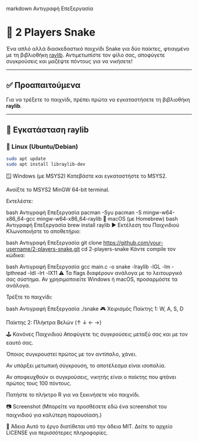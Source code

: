 
markdown
Αντιγραφή
Επεξεργασία
# 🐍 2 Players Snake

Ένα απλό αλλά διασκεδαστικό παιχνίδι Snake για δύο παίκτες, φτιαγμένο με τη βιβλιοθήκη [raylib](https://www.raylib.com/). Αντιμετωπίστε τον φίλο σας, αποφύγετε συγκρούσεις και μαζέψτε πόντους για να νικήσετε!

---

## ✅ Προαπαιτούμενα

Για να τρέξετε το παιχνίδι, πρέπει πρώτα να εγκαταστήσετε τη βιβλιοθήκη **raylib**.

---

## 🔧 Εγκατάσταση raylib

### 🐧 Linux (Ubuntu/Debian)
```bash
sudo apt update
sudo apt install libraylib-dev
```
🪟 Windows (με MSYS2)
Κατεβάστε και εγκαταστήστε το MSYS2.

Ανοίξτε το MSYS2 MinGW 64-bit terminal.

Εκτελέστε:

bash
Αντιγραφή
Επεξεργασία
pacman -Syu
pacman -S mingw-w64-x86_64-gcc mingw-w64-x86_64-raylib
🍎 macOS (με Homebrew)
bash
Αντιγραφή
Επεξεργασία
brew install raylib
▶️ Εκτέλεση του Παιχνιδιού
Κλωνοποιήστε το αποθετήριο:

bash
Αντιγραφή
Επεξεργασία
git clone https://github.com/your-username/2-players-snake.git
cd 2-players-snake
Κάντε compile τον κώδικα:

bash
Αντιγραφή
Επεξεργασία
gcc main.c -o snake -lraylib -lGL -lm -lpthread -ldl -lrt -lX11
⚠️ Τα flags διαφέρουν ανάλογα με το λειτουργικό σας σύστημα. Αν χρησιμοποιείτε Windows ή macOS, προσαρμόστε τα ανάλογα.

Τρέξτε το παιχνίδι:

bash
Αντιγραφή
Επεξεργασία
./snake
🎮 Χειρισμός
Παίκτης 1: W, A, S, D

Παίκτης 2: Πλήκτρα Βελών (↑ ↓ ← →)

🕹️ Κανόνες Παιχνιδιού
Αποφύγετε τις συγκρούσεις μεταξύ σας και με τον εαυτό σας.

Όποιος συγκρουστεί πρώτος με τον αντίπαλο, χάνει.

Αν υπάρξει μετωπική σύγκρουση, το αποτέλεσμα είναι ισοπαλία.

Αν αποφευχθούν οι συγκρούσεις, νικητής είναι ο παίκτης που φτάνει πρώτος τους 100 πόντους.

Πατήστε το πλήκτρο R για να ξεκινήσετε νέο παιχνίδι.

📷 Screenshot
(Μπορείτε να προσθέσετε εδώ ένα screenshot του παιχνιδιού για καλύτερη παρουσίαση.)

📄 Άδεια
Αυτό το έργο διατίθεται υπό την άδεια MIT. Δείτε το αρχείο LICENSE για περισσότερες πληροφορίες.
